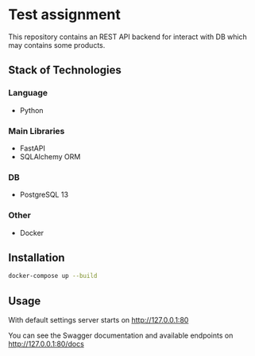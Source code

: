 # Test assignment

This repository contains an REST API backend for interact with DB which may contains some products.

## Stack of Technologies
### Language
- Python
### Main Libraries
- FastAPI
- SQLAlchemy ORM
### DB
- PostgreSQL 13
### Other
- Docker

## Installation


```bash
docker-compose up --build
```

## Usage
With default settings server starts on http://127.0.0.1:80

You can see the Swagger documentation and available endpoints on http://127.0.0.1:80/docs
